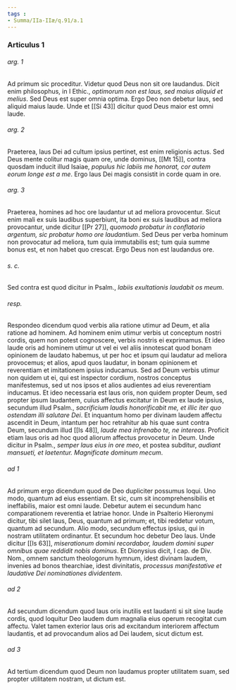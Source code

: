 ```yaml
---
tags : 
- Summa/IIa-IIæ/q.91/a.1
---
```


### Articulus 1

###### arg. 1
Ad primum sic proceditur. Videtur quod Deus non sit ore laudandus. Dicit enim philosophus, in I Ethic., *optimorum non est laus, sed maius aliquid et melius*. Sed Deus est super omnia optima. Ergo Deo non debetur laus, sed aliquid maius laude. Unde et [[Si 43]] dicitur quod Deus maior est omni laude.

###### arg. 2
Praeterea, laus Dei ad cultum ipsius pertinet, est enim religionis actus. Sed Deus mente colitur magis quam ore, unde dominus, [[Mt 15]], contra quosdam inducit illud Isaiae, *populus hic labiis me honorat, cor autem eorum longe est a me*. Ergo laus Dei magis consistit in corde quam in ore.

###### arg. 3
Praeterea, homines ad hoc ore laudantur ut ad meliora provocentur. Sicut enim mali ex suis laudibus superbiunt, ita boni ex suis laudibus ad meliora provocantur, unde dicitur [[Pr 27]], *quomodo probatur in conflatorio argentum, sic probatur homo ore laudantium*. Sed Deus per verba hominum non provocatur ad meliora, tum quia immutabilis est; tum quia summe bonus est, et non habet quo crescat. Ergo Deus non est laudandus ore.

###### s. c.
Sed contra est quod dicitur in Psalm., *labiis exultationis laudabit os meum*.

###### resp.
Respondeo dicendum quod verbis alia ratione utimur ad Deum, et alia ratione ad hominem. Ad hominem enim utimur verbis ut conceptum nostri cordis, quem non potest cognoscere, verbis nostris ei exprimamus. Et ideo laude oris ad hominem utimur ut vel ei vel aliis innotescat quod bonam opinionem de laudato habemus, ut per hoc et ipsum qui laudatur ad meliora provocemus; et alios, apud quos laudatur, in bonam opinionem et reverentiam et imitationem ipsius inducamus. Sed ad Deum verbis utimur non quidem ut ei, qui est inspector cordium, nostros conceptus manifestemus, sed ut nos ipsos et alios audientes ad eius reverentiam inducamus. Et ideo necessaria est laus oris, non quidem propter Deum, sed propter ipsum laudantem, cuius affectus excitatur in Deum ex laude ipsius, secundum illud Psalm., *sacrificium laudis honorificabit me, et illic iter quo ostendam illi salutare Dei*. Et inquantum homo per divinam laudem affectu ascendit in Deum, intantum per hoc retrahitur ab his quae sunt contra Deum, secundum illud [[Is 48]], *laude mea infrenabo te, ne intereas*. Proficit etiam laus oris ad hoc quod aliorum affectus provocetur in Deum. Unde dicitur in Psalm., *semper laus eius in ore meo*, et postea subditur, *audiant mansueti, et laetentur. Magnificate dominum mecum*.

###### ad 1
Ad primum ergo dicendum quod de Deo dupliciter possumus loqui. Uno modo, quantum ad eius essentiam. Et sic, cum sit incomprehensibilis et ineffabilis, maior est omni laude. Debetur autem ei secundum hanc comparationem reverentia et latriae honor. Unde in Psalterio Hieronymi dicitur, tibi silet laus, Deus, quantum ad primum; et, tibi reddetur votum, quantum ad secundum. Alio modo, secundum effectus ipsius, qui in nostram utilitatem ordinantur. Et secundum hoc debetur Deo laus. Unde dicitur [[Is 63]], *miserationum domini recordabor, laudem domini super omnibus quae reddidit nobis dominus*. Et Dionysius dicit, I cap. de Div. Nom., omnem sanctum theologorum hymnum, idest divinam laudem, invenies ad bonos thearchiae, idest divinitatis, *processus manifestative et laudative Dei nominationes dividentem*.

###### ad 2
Ad secundum dicendum quod laus oris inutilis est laudanti si sit sine laude cordis, quod loquitur Deo laudem dum magnalia eius operum recogitat cum affectu. Valet tamen exterior laus oris ad excitandum interiorem affectum laudantis, et ad provocandum alios ad Dei laudem, sicut dictum est.

###### ad 3
Ad tertium dicendum quod Deum non laudamus propter utilitatem suam, sed propter utilitatem nostram, ut dictum est.

